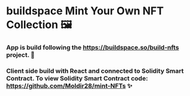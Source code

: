 # buildspace Mint Your Own NFT Collection 🖼️

### App is build following the https://buildspace.so/build-nfts project. 🦄
### Client side build with React and connected to Solidity Smart Contract. To view Solidity Smart Contract code: https://github.com/Moldir28/mint-NFTs ✨
